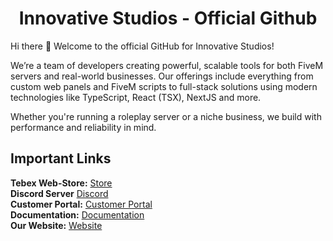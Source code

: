 <h1 align="center">Innovative Studios - Official Github</h1>

Hi there 👋 Welcome to the official GitHub for Innovative Studios!

We’re a team of developers creating powerful, scalable tools for both FiveM servers and real-world businesses. Our offerings include everything from custom web panels and FiveM scripts to full-stack solutions using modern technologies like TypeScript, React (TSX), NextJS and more.

Whether you're running a roleplay server or a niche business, we build with performance and reliability in mind.
## Important Links
**Tebex Web-Store:** [Store](https://store.ivs.dev)<br>
**Discord Server** [Discord](https://discord.ivs.dev)<br>
**Customer Portal:** [Customer Portal](https://setup.ivs.dev) <br>
**Documentation:** [Documentation](https://docs.ivs.dev)<br>
**Our Website:** [Website](https://ivs.dev)<br>
